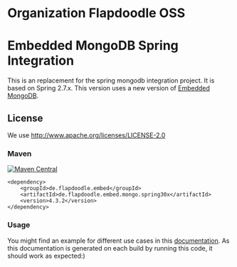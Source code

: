 # Organization Flapdoodle OSS

# Embedded MongoDB Spring Integration

This is an replacement for the spring mongodb integration project. It is based on Spring 2.7.x. This version uses a
new version of [Embedded MongoDB](https://github.com/flapdoodle-oss/de.flapdoodle.embed.mongo/).

## License

We use http://www.apache.org/licenses/LICENSE-2.0

### Maven

[![Maven Central](https://img.shields.io/maven-central/v/de.flapdoodle.embed/de.flapdoodle.embed.mongo.spring30x.svg)](https://maven-badges.herokuapp.com/maven-central/de.flapdoodle.embed/de.flapdoodle.embed.mongo.spring30x)

	<dependency>
		<groupId>de.flapdoodle.embed</groupId>
		<artifactId>de.flapdoodle.embed.mongo.spring30x</artifactId>
		<version>4.3.2</version>
	</dependency>

### Usage

You might find an example for different use cases in this [documentation](HowTo.md). As this documentation is generated
on each build by running this code, it should work as expected:)


